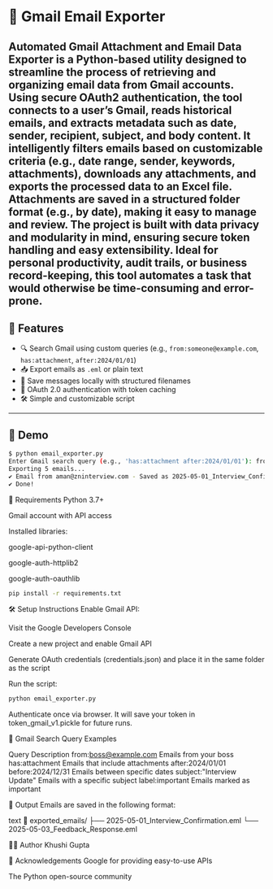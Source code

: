 # 📧 Gmail Email Exporter
Automated Gmail Attachment and Email Data Exporter is a Python-based utility designed to streamline the process of retrieving and organizing email data from Gmail accounts. Using secure OAuth2 authentication, the tool connects to a user’s Gmail, reads historical emails, and extracts metadata such as date, sender, recipient, subject, and body content. It intelligently filters emails based on customizable criteria (e.g., date range, sender, keywords, attachments), downloads any attachments, and exports the processed data to an Excel file.
Attachments are saved in a structured folder format (e.g., by date), making it easy to manage and review. The project is built with data privacy and modularity in mind, ensuring secure token handling and easy extensibility. Ideal for personal productivity, audit trails, or business record-keeping, this tool automates a task that would otherwise be time-consuming and error-prone.
---



## 🚀 Features

- 🔍 Search Gmail using custom queries (e.g., `from:someone@example.com`, `has:attachment`, `after:2024/01/01`)
- 📥 Export emails as `.eml` or plain text
- 💾 Save messages locally with structured filenames
- 🔐 OAuth 2.0 authentication with token caching
- 🛠️ Simple and customizable script

---

## 📸 Demo

```bash
$ python email_exporter.py
Enter Gmail search query (e.g., 'has:attachment after:2024/01/01'): from:aman@zninterview.com
Exporting 5 emails...
✔ Email from aman@zninterview.com - Saved as 2025-05-01_Interview_Confirmation.eml
✔ Done!
```
🧰 Requirements
Python 3.7+

Gmail account with API access

Installed libraries:

google-api-python-client

google-auth-httplib2

google-auth-oauthlib

```bash
pip install -r requirements.txt
```

🛠️ Setup Instructions
Enable Gmail API:

Visit the Google Developers Console

Create a new project and enable Gmail API

Generate OAuth credentials (credentials.json) and place it in the same folder as the script

Run the script:

```bash
python email_exporter.py
```

Authenticate once via browser. It will save your token in token_gmail_v1.pickle for future runs.

🔎 Gmail Search Query Examples

Query	Description
from:boss@example.com	Emails from your boss
has:attachment	Emails that include attachments
after:2024/01/01 before:2024/12/31	Emails between specific dates
subject:"Interview Update"	Emails with a specific subject
label:important	Emails marked as important

📂 Output
Emails are saved in the following format:

text
📁 exported_emails/
   ├── 2025-05-01_Interview_Confirmation.eml
   └── 2025-05-03_Feedback_Response.eml

🧑‍💻 Author
Khushi Gupta


🙌 Acknowledgements
Google for providing easy-to-use APIs

The Python open-source community

